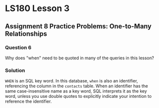 # LS180 Lesson 3

## Assignment 8 Practice Problems: One-to-Many Relationships

### Question 6

Why does "when" need to be quoted in many of the queries in this lesson?

### Solution

`WHEN` is an SQL key word. In this database, `when` is also an identifier,
referencing the column in the `contacts` table. When an identifier has the same
case-insensitive name as a key word, SQL interprets it as the key word, unless
you use double quotes to explicitly indicate your intention to reference the
identifier.

